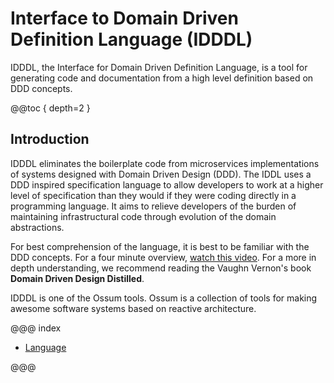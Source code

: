 # Interface to Domain Driven Definition Language (IDDDL)

IDDDL, the Interface for Domain Driven Definition Language, is a tool for
generating code and documentation from a high level definition based on 
DDD concepts.

@@toc { depth=2 }

## Introduction 
IDDDL eliminates the boilerplate code from microservices implementations of
systems designed with Domain Driven Design (DDD). The IDDL uses a DDD 
inspired specification language to allow developers to 
work at a higher level of specification than they would if they
were coding directly in a programming language. It aims to relieve developers
of the burden of maintaining infrastructural code through evolution of the
domain abstractions.

For best comprehension of the language, it is best to be familiar with the
DDD concepts. For a four minute overview, 
[watch this video](https://elearn.domainlanguage.com/). For a more in depth
understanding, we recommend reading the Vaughn Vernon's book **Domain
Driven Design Distilled**.

IDDDL is one of the Ossum tools. Ossum is a collection of tools for making
awesome software systems based on reactive architecture.

@@@ index

* [Language](language/index.md)

@@@
